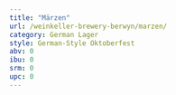 ```yaml
---
title: "Märzen"
url: /weinkeller-brewery-berwyn/marzen/
category: German Lager
style: German-Style Oktoberfest
abv: 0
ibu: 0
srm: 0
upc: 0
---
```


